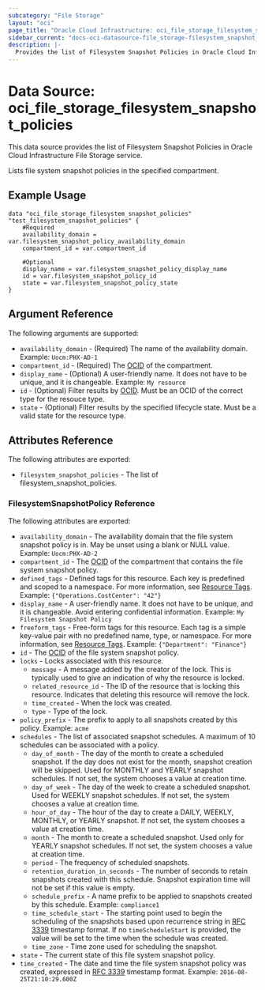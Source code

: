 ```yaml
---
subcategory: "File Storage"
layout: "oci"
page_title: "Oracle Cloud Infrastructure: oci_file_storage_filesystem_snapshot_policies"
sidebar_current: "docs-oci-datasource-file_storage-filesystem_snapshot_policies"
description: |-
  Provides the list of Filesystem Snapshot Policies in Oracle Cloud Infrastructure File Storage service
---
```


# Data Source: oci_file_storage_filesystem_snapshot_policies
This data source provides the list of Filesystem Snapshot Policies in Oracle Cloud Infrastructure File Storage service.

Lists file system snapshot policies in the specified compartment.


## Example Usage

```hcl
data "oci_file_storage_filesystem_snapshot_policies" "test_filesystem_snapshot_policies" {
	#Required
	availability_domain = var.filesystem_snapshot_policy_availability_domain
	compartment_id = var.compartment_id

	#Optional
	display_name = var.filesystem_snapshot_policy_display_name
	id = var.filesystem_snapshot_policy_id
	state = var.filesystem_snapshot_policy_state
}
```

## Argument Reference

The following arguments are supported:

* `availability_domain` - (Required) The name of the availability domain.  Example: `Uocm:PHX-AD-1` 
* `compartment_id` - (Required) The [OCID](https://docs.cloud.oracle.com/iaas/Content/General/Concepts/identifiers.htm) of the compartment.
* `display_name` - (Optional) A user-friendly name. It does not have to be unique, and it is changeable.  Example: `My resource` 
* `id` - (Optional) Filter results by [OCID](https://docs.cloud.oracle.com/iaas/Content/General/Concepts/identifiers.htm). Must be an OCID of the correct type for the resouce type. 
* `state` - (Optional) Filter results by the specified lifecycle state. Must be a valid state for the resource type. 


## Attributes Reference

The following attributes are exported:

* `filesystem_snapshot_policies` - The list of filesystem_snapshot_policies.

### FilesystemSnapshotPolicy Reference

The following attributes are exported:

* `availability_domain` - The availability domain that the file system snapshot policy is in. May be unset using a blank or NULL value.  Example: `Uocm:PHX-AD-2` 
* `compartment_id` - The [OCID](https://docs.cloud.oracle.com/iaas/Content/General/Concepts/identifiers.htm) of the compartment that contains the file system snapshot policy.
* `defined_tags` - Defined tags for this resource. Each key is predefined and scoped to a namespace. For more information, see [Resource Tags](https://docs.cloud.oracle.com/iaas/Content/General/Concepts/resourcetags.htm). Example: `{"Operations.CostCenter": "42"}` 
* `display_name` - A user-friendly name. It does not have to be unique, and it is changeable. Avoid entering confidential information.  Example: `My Filesystem Snapshot Policy` 
* `freeform_tags` - Free-form tags for this resource. Each tag is a simple key-value pair with no predefined name, type, or namespace. For more information, see [Resource Tags](https://docs.cloud.oracle.com/iaas/Content/General/Concepts/resourcetags.htm). Example: `{"Department": "Finance"}` 
* `id` - The [OCID](https://docs.cloud.oracle.com/iaas/Content/General/Concepts/identifiers.htm) of the file system snapshot policy.
* `locks` - Locks associated with this resource.
	* `message` - A message added by the creator of the lock. This is typically used to give an indication of why the resource is locked. 
	* `related_resource_id` - The ID of the resource that is locking this resource. Indicates that deleting this resource will remove the lock. 
	* `time_created` - When the lock was created.
	* `type` - Type of the lock.
* `policy_prefix` - The prefix to apply to all snapshots created by this policy.  Example: `acme` 
* `schedules` - The list of associated snapshot schedules. A maximum of 10 schedules can be associated with a policy. 
	* `day_of_month` - The day of the month to create a scheduled snapshot. If the day does not exist for the month, snapshot creation will be skipped. Used for MONTHLY and YEARLY snapshot schedules. If not set, the system chooses a value at creation time. 
	* `day_of_week` - The day of the week to create a scheduled snapshot. Used for WEEKLY snapshot schedules. If not set, the system chooses a value at creation time. 
	* `hour_of_day` - The hour of the day to create a DAILY, WEEKLY, MONTHLY, or YEARLY snapshot. If not set, the system chooses a value at creation time. 
	* `month` - The month to create a scheduled snapshot. Used only for YEARLY snapshot schedules. If not set, the system chooses a value at creation time. 
	* `period` - The frequency of scheduled snapshots.
	* `retention_duration_in_seconds` - The number of seconds to retain snapshots created with this schedule. Snapshot expiration time will not be set if this value is empty. 
	* `schedule_prefix` - A name prefix to be applied to snapshots created by this schedule.  Example: `compliance1` 
	* `time_schedule_start` - The starting point used to begin the scheduling of the snapshots based upon recurrence string in [RFC 3339](https://tools.ietf.org/rfc/rfc3339) timestamp format. If no `timeScheduleStart` is provided, the value will be set to the time when the schedule was created. 
	* `time_zone` - Time zone used for scheduling the snapshot.
* `state` - The current state of this file system snapshot policy. 
* `time_created` - The date and time the file system snapshot policy was created, expressed in [RFC 3339](https://tools.ietf.org/rfc/rfc3339) timestamp format.  Example: `2016-08-25T21:10:29.600Z` 

